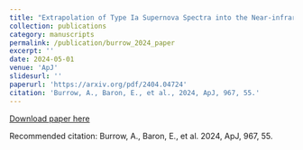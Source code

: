 ```yaml
---
title: "Extrapolation of Type Ia Supernova Spectra into the Near-infrared Using Principal Component Analysis"
collection: publications
category: manuscripts
permalink: /publication/burrow_2024_paper
excerpt: ''
date: 2024-05-01
venue: 'ApJ'
slidesurl: ''
paperurl: 'https://arxiv.org/pdf/2404.04724'
citation: 'Burrow, A., Baron, E., et al., 2024, ApJ, 967, 55.'
---
```

[Download paper here](https://arxiv.org/pdf/2404.04724.pdf)

Recommended citation: Burrow, A., Baron, E., et al. 2024, ApJ, 967, 55.

